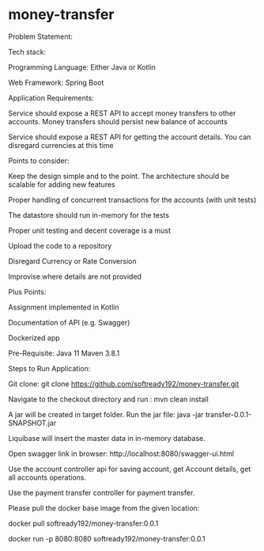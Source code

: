 # money-transfer

Problem Statement:

Tech stack: 

Programming Language: Either Java or Kotlin

Web Framework: Spring Boot

Application Requirements:

Service should expose a REST API to accept money transfers to other accounts. Money transfers should persist new balance of accounts

Service should expose a REST API for getting the account details. You can disregard currencies at this time

Points to consider:

Keep the design simple and to the point. The architecture should be scalable for adding new features

Proper handling of concurrent transactions for the accounts (with unit tests)

The datastore should run in-memory for the tests

Proper unit testing and decent coverage is a must

Upload the code to a repository

Disregard Currency or Rate Conversion

Improvise where details are not provided

Plus Points:

Assignment implemented in Kotlin

Documentation of API (e.g. Swagger)

Dockerized app


Pre-Requisite: Java 11 Maven 3.8.1

Steps to Run Application:

Git clone: git clone https://github.com/softready192/money-transfer.git

Navigate to the checkout directory and run : mvn clean install

A jar will be created in target folder. Run the jar file: java -jar transfer-0.0.1-SNAPSHOT.jar

Liquibase will insert the master data in in-memory database.

Open swagger link in browser: http://localhost:8080/swagger-ui.html

Use the account controller api for saving account, get Account details, get all accounts operations.

Use the payment transfer controller for payment transfer.

Please pull the docker base image from the given location:

docker pull softready192/money-transfer:0.0.1

docker run -p 8080:8080 softready192/money-transfer:0.0.1
